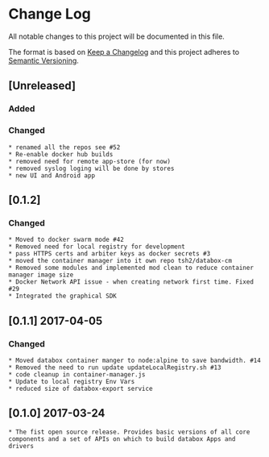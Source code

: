 # Change Log
All notable changes to this project will be documented in this file.

The format is based on [Keep a Changelog](http://keepachangelog.com/) 
and this project adheres to [Semantic Versioning](http://semver.org/).

## [Unreleased]

### Added

### Changed
    * renamed all the repos see #52
    * Re-enable docker hub builds
    * removed need for remote app-store (for now)
    * removed syslog loging will be done by stores
    * new UI and Android app

## [0.1.2]
### Changed
    * Moved to docker swarm mode #42
    * Removed need for local registry for development
    * pass HTTPS certs and arbiter keys as docker secrets #3 
    * moved the container manager into it own repo tsh2/databox-cm
    * Removed some modules and implemented mod clean to reduce container manager image size
    * Docker Network API issue - when creating network first time. Fixed #29
    * Integrated the graphical SDK

## [0.1.1] 2017-04-05
### Changed
    * Moved databox container manger to node:alpine to save bandwidth. #14
    * Removed the need to run update updateLocalRegistry.sh #13
    * code cleanup in container-manager.js
    * Update to local registry Env Vars 
    * reduced size of databox-export service 

## [0.1.0] 2017-03-24

    * The fist open source release. Provides basic versions of all core components and a set of APIs on which to build databox Apps and drivers 